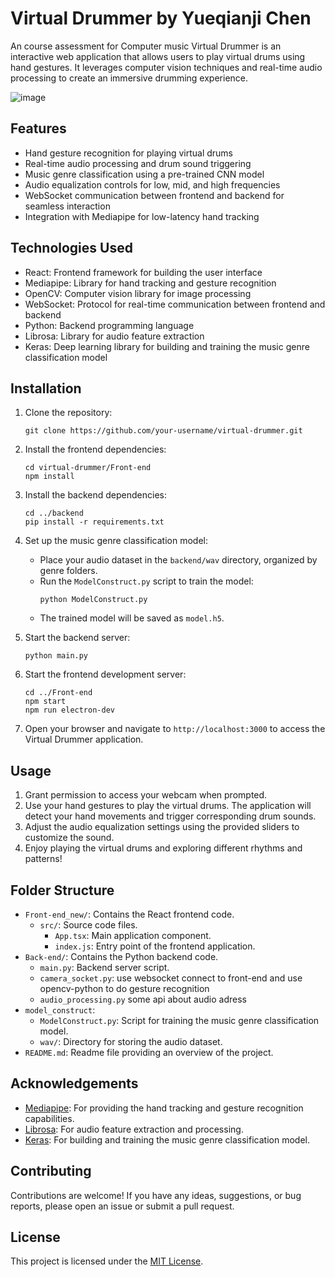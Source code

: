 # Virtual Drummer by Yueqianji Chen
An course assessment for Computer music 
Virtual Drummer is an interactive web application that allows users to play virtual drums using hand gestures. It leverages computer vision techniques and real-time audio processing to create an immersive drumming experience.


![image](https://github.com/Tshoiasc/Visual-Drummer/assets/30382941/a1258bca-0eba-4143-a8e0-3cb7556623d8)


## Features

- Hand gesture recognition for playing virtual drums
- Real-time audio processing and drum sound triggering
- Music genre classification using a pre-trained CNN model
- Audio equalization controls for low, mid, and high frequencies
- WebSocket communication between frontend and backend for seamless interaction
- Integration with Mediapipe for low-latency hand tracking

## Technologies Used

- React: Frontend framework for building the user interface
- Mediapipe: Library for hand tracking and gesture recognition
- OpenCV: Computer vision library for image processing
- WebSocket: Protocol for real-time communication between frontend and backend
- Python: Backend programming language
- Librosa: Library for audio feature extraction
- Keras: Deep learning library for building and training the music genre classification model

## Installation

1. Clone the repository:
   ```
   git clone https://github.com/your-username/virtual-drummer.git
   ```

2. Install the frontend dependencies:
   ```
   cd virtual-drummer/Front-end
   npm install
   ```

3. Install the backend dependencies:
   ```
   cd ../backend
   pip install -r requirements.txt
   ```

4. Set up the music genre classification model:
   - Place your audio dataset in the `backend/wav` directory, organized by genre folders.
   - Run the `ModelConstruct.py` script to train the model:
     ```
     python ModelConstruct.py
     ```
   - The trained model will be saved as `model.h5`.

5. Start the backend server:
   ```
   python main.py
   ```

6. Start the frontend development server:
   ```
   cd ../Front-end
   npm start
   npm run electron-dev
   ```

7. Open your browser and navigate to `http://localhost:3000` to access the Virtual Drummer application.

## Usage

1. Grant permission to access your webcam when prompted.
2. Use your hand gestures to play the virtual drums. The application will detect your hand movements and trigger corresponding drum sounds.
3. Adjust the audio equalization settings using the provided sliders to customize the sound.
4. Enjoy playing the virtual drums and exploring different rhythms and patterns!

## Folder Structure

- `Front-end_new/`: Contains the React frontend code.
  - `src/`: Source code files.
    - `App.tsx`: Main application component.
    - `index.js`: Entry point of the frontend application.
- `Back-end/`: Contains the Python backend code.
  - `main.py`: Backend server script.
  - `camera_socket.py`: use websocket connect to front-end and use opencv-python to do gesture recognition
  - `audio_processing.py` some api about audio adress
- `model_construct`:
  - `ModelConstruct.py`: Script for training the music genre classification model.
  - `wav/`: Directory for storing the audio dataset.
- `README.md`: Readme file providing an overview of the project.

## Acknowledgements

- [Mediapipe](https://mediapipe.dev/): For providing the hand tracking and gesture recognition capabilities.
- [Librosa](https://librosa.org/): For audio feature extraction and processing.
- [Keras](https://keras.io/): For building and training the music genre classification model.

## Contributing

Contributions are welcome! If you have any ideas, suggestions, or bug reports, please open an issue or submit a pull request.

## License

This project is licensed under the [MIT License](LICENSE).
